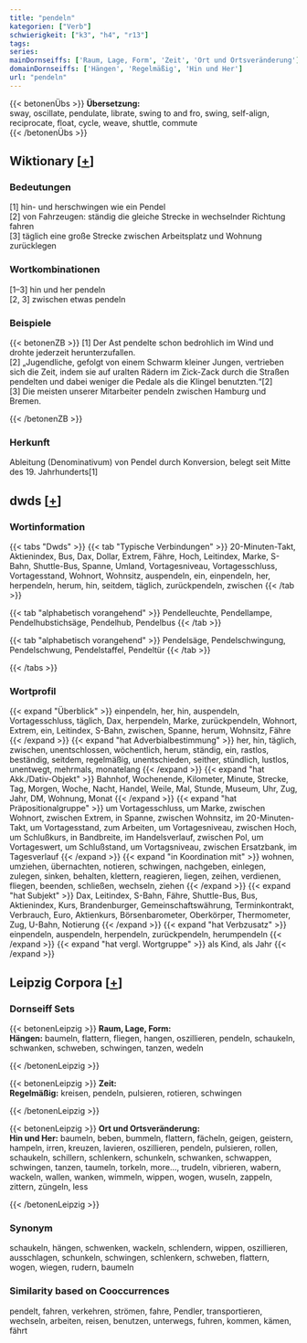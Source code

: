 ```yaml
---
title: "pendeln"
kategorien: ["Verb"]
schwierigkeit: ["k3", "h4", "r13"]
tags:
series:
mainDornseiffs: ['Raum, Lage, Form', 'Zeit', 'Ort und Ortsveränderung']
domainDornseiffs: ['Hängen', 'Regelmäßig', 'Hin und Her']
url: "pendeln"
---
```


{{< betonenÜbs >}}
**Übersetzung:**  
sway, oscillate, pendulate, librate, swing to and fro, swing, self-align, reciprocate, float, cycle, weave, shuttle, commute  
{{< /betonenÜbs >}}

## Wiktionary [[+](https://de.wiktionary.org/wiki/pendeln)]

### Bedeutungen
[1] hin- und herschwingen wie ein Pendel  
[2] von Fahrzeugen: ständig die gleiche Strecke in wechselnder Richtung fahren  
[3] täglich eine große Strecke zwischen Arbeitsplatz und Wohnung zurücklegen  

### Wortkombinationen
[1–3] hin und her pendeln  
[2, 3] zwischen etwas pendeln  

### Beispiele
{{< betonenZB >}}
[1] Der Ast pendelte schon bedrohlich im Wind und drohte jederzeit herunterzufallen.  
[2] „Jugendliche, gefolgt von einem Schwarm kleiner Jungen, vertrieben sich die Zeit, indem sie auf uralten Rädern im Zick-Zack durch die Straßen pendelten und dabei weniger die Pedale als die Klingel benutzten.“[2]  
[3] Die meisten unserer Mitarbeiter pendeln zwischen Hamburg und Bremen.  

{{< /betonenZB >}}
### Herkunft
Ableitung (Denominativum) von Pendel durch Konversion, belegt seit Mitte des 19. Jahrhunderts[1]  



## dwds [[+](https://www.dwds.de/wb/pendeln)]

### Wortinformation
{{< tabs "Dwds" >}}
{{< tab "Typische Verbindungen" >}}
20-Minuten-Takt, Aktienindex, Bus, Dax, Dollar, Extrem, Fähre, Hoch, Leitindex, Marke, S-Bahn, Shuttle-Bus, Spanne, Umland, Vortagesniveau, Vortagesschluss, Vortagesstand, Wohnort, Wohnsitz, auspendeln, ein, einpendeln, her, herpendeln, herum, hin, seitdem, täglich, zurückpendeln, zwischen
{{< /tab >}}

{{< tab "alphabetisch vorangehend" >}}
Pendelleuchte, Pendellampe, Pendelhubstichsäge, Pendelhub, Pendelbus
{{< /tab >}}

{{< tab "alphabetisch vorangehend" >}}
Pendelsäge, Pendelschwingung, Pendelschwung, Pendelstaffel, Pendeltür
{{< /tab >}}

{{< /tabs >}}

### Wortprofil
{{< expand "Überblick" >}} einpendeln, her, hin, auspendeln, Vortagesschluss, täglich, Dax, herpendeln, Marke, zurückpendeln, Wohnort, Extrem, ein, Leitindex, S-Bahn, zwischen, Spanne, herum, Wohnsitz, Fähre {{< /expand >}}
{{< expand "hat Adverbialbestimmung" >}} her, hin, täglich, zwischen, unentschlossen, wöchentlich, herum, ständig, ein, rastlos, beständig, seitdem, regelmäßig, unentschieden, seither, stündlich, lustlos, unentwegt, mehrmals, monatelang {{< /expand >}}
{{< expand "hat Akk./Dativ-Objekt" >}} Bahnhof, Wochenende, Kilometer, Minute, Strecke, Tag, Morgen, Woche, Nacht, Handel, Weile, Mal, Stunde, Museum, Uhr, Zug, Jahr, DM, Wohnung, Monat {{< /expand >}}
{{< expand "hat Präpositionalgruppe" >}} um Vortagesschluss, um Marke, zwischen Wohnort, zwischen Extrem, in Spanne, zwischen Wohnsitz, im 20-Minuten-Takt, um Vortagesstand, zum Arbeiten, um Vortagesniveau, zwischen Hoch, um Schlußkurs, in Bandbreite, im Handelsverlauf, zwischen Pol, um Vortageswert, um Schlußstand, um Vortagsniveau, zwischen Ersatzbank, im Tagesverlauf {{< /expand >}}
{{< expand "in Koordination mit" >}} wohnen, umziehen, übernachten, notieren, schwingen, nachgeben, einlegen, zulegen, sinken, behalten, klettern, reagieren, liegen, zeihen, verdienen, fliegen, beenden, schließen, wechseln, ziehen {{< /expand >}}
{{< expand "hat Subjekt" >}} Dax, Leitindex, S-Bahn, Fähre, Shuttle-Bus, Bus, Aktienindex, Kurs, Brandenburger, Gemeinschaftswährung, Terminkontrakt, Verbrauch, Euro, Aktienkurs, Börsenbarometer, Oberkörper, Thermometer, Zug, U-Bahn, Notierung {{< /expand >}}
{{< expand "hat Verbzusatz" >}} einpendeln, auspendeln, herpendeln, zurückpendeln, herumpendeln {{< /expand >}}
{{< expand "hat vergl. Wortgruppe" >}} als Kind, als Jahr {{< /expand >}}

## Leipzig Corpora [[+](https://corpora.uni-leipzig.de/en/res?word=pendeln&corpusId=deu_newscrawl-public_2018)]

### Dornseiff Sets
{{< betonenLeipzig >}}
**Raum, Lage, Form:**  
**Hängen:** baumeln, flattern, fliegen, hangen, oszillieren, pendeln, schaukeln, schwanken, schweben, schwingen, tanzen, wedeln  

{{< /betonenLeipzig >}}


{{< betonenLeipzig >}}
**Zeit:**  
**Regelmäßig:** kreisen, pendeln, pulsieren, rotieren, schwingen  

{{< /betonenLeipzig >}}


{{< betonenLeipzig >}}
**Ort und Ortsveränderung:**  
**Hin und Her:** baumeln, beben, bummeln, flattern, fächeln, geigen, geistern, hampeln, irren, kreuzen, lavieren, oszillieren, pendeln, pulsieren, rollen, schaukeln, schillern, schlenkern, schunkeln, schwanken, schwappen, schwingen, tanzen, taumeln, torkeln, more..., trudeln, vibrieren, wabern, wackeln, wallen, wanken, wimmeln, wippen, wogen, wuseln, zappeln, zittern, züngeln, less  

{{< /betonenLeipzig >}}

### Synonym
schaukeln, hängen, schwenken, wackeln, schlendern, wippen, oszillieren, ausschlagen, schunkeln, schwingen, schlenkern, schweben, flattern, wogen, wiegen, rudern, baumeln


### Similarity based on Cooccurrences
pendelt, fahren, verkehren, strömen, fahre, Pendler, transportieren, wechseln, arbeiten, reisen, benutzen, unterwegs, fuhren, kommen, kämen, fährt

